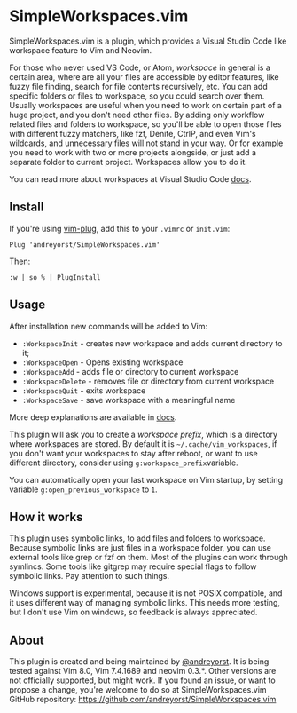 # SimpleWorkspaces.vim

SimpleWorkspaces.vim is a plugin, which  provides  a  Visual  Studio  Code  like
workspace feature to Vim and Neovim.

For those who never used VS Code, or Atom, *workspace* in general is  a  certain
area, where are all your files are accessible by  editor  features,  like  fuzzy
file finding, search for file contents recursively, etc. You  can  add  specific
folders or files to workspace, so you could search over them. Usually workspaces 
are useful when you need to work on certain part of  a  huge  project,  and  you
don't need other files.  By adding only workflow related files  and  folders  to
workspace, so you'll be able to open those files with different fuzzy  matchers,
like fzf, Denite, CtrlP, and even Vim's wildcards, and  unnecessary  files  will
not stand in your way. Or for example you need to work with two or more projects
alongside, or just add a separate folder to current project.   Workspaces  allow
you to do it.

You   can   read   more    about    workspaces    at    Visual    Studio    Code
[docs](https://code.visualstudio.com/docs/editor/multi-root-workspaces).

## Install

If you're using [vim-plug](https://github.com/junegunn/vim-plug),  add  this  to
your `.vimrc` or `init.vim`:

```vim
Plug 'andreyorst/SimpleWorkspaces.vim'
```

Then:

```vim
:w | so % | PlugInstall
```

## Usage

After installation new commands will be added to Vim:

- `:WorkspaceInit`   - creates new workspace and adds current directory to it;
- `:WorkspaceOpen`   - Opens existing workspace
- `:WorkspaceAdd`    - adds file or directory to current workspace
- `:WorkspaceDelete` - removes file or directory from current workspace
- `:WorkspaceQuit`   - exits workspace
- `:WorkspaceSave`   - save workspace with a meaningful name

More deep explanations are available in [docs](https://github.com/andreyorst/SimpleWorkspaces.vim/blob/master/doc/SimpleWorkspaces.txt).

This plugin will ask you to create a *workspace prefix*, which  is  a  directory
where workspaces are stored.  By default it is `~/.cache/vim_workspaces`, if you
don't want your workspaces to stay  after  reboot,  or  want  to  use  different
directory, consider using `g:workspace_prefix`variable.

You can automatically open your last workspace on Vim startup, by setting
variable `g:open_previous_workspace` to `1`.

## How it works

This plugin uses symbolic links, to add files and folders to workspace.  Because
symbolic links are just files in a workspace folder, you can use external  tools
like grep or fzf on them.  Most of the plugins can work through symlincs.   Some
tools like gitgrep may require special flags  to  follow  symbolic  links.   Pay
attention to such things.

Windows support is experimental, because it is not POSIX compatible, and it uses
different way of managing symbolic links.  This needs more testing, but I  don't
use Vim on windows, so feedback is always appreciated.

## About

This plugin is created and being maintained by
[@andreyorst](https://GitHub.com/andreyorst).
It is being tested against Vim 8.0, Vim 7.4.1689 and neovim 0.3.\*. Other versions
are not officially supported, but might work.  If you found an issue, or want to
propose a change,  you're  welcome  to  do  so  at  SimpleWorkspaces.vim  GitHub
repository: https://github.com/andreyorst/SimpleWorkspaces.vim
